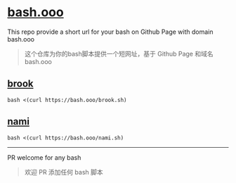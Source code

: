 # [bash.ooo](https://github.com/txthinking/bash)

This repo provide a short url for your bash on Github Page with domain bash.ooo
> 这个仓库为你的bash脚本提供一个短网址，基于 Github Page 和域名 bash.ooo

## [brook](https://github.com/txthinking/brook)

```
bash <(curl https://bash.ooo/brook.sh)
```

## [nami](https://github.com/txthinking/nami)

```
bash <(curl https://bash.ooo/nami.sh)
```
---

PR welcome for any bash
> 欢迎 PR 添加任何 bash 脚本

